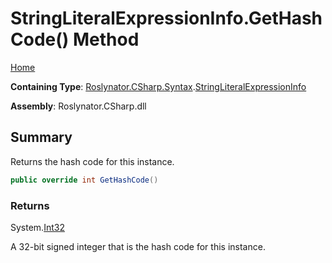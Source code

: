 <a name="_top"></a>

# StringLiteralExpressionInfo\.GetHashCode\(\) Method

[Home](../../../../../README.md#_top)

**Containing Type**: [Roslynator.CSharp.Syntax](../../README.md#_top)\.[StringLiteralExpressionInfo](../README.md#_top)

**Assembly**: Roslynator\.CSharp\.dll

## Summary

Returns the hash code for this instance\.

```csharp
public override int GetHashCode()
```

### Returns

System\.[Int32](https://docs.microsoft.com/en-us/dotnet/api/system.int32)

A 32\-bit signed integer that is the hash code for this instance\.